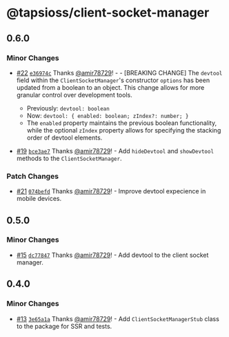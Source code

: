 # @tapsioss/client-socket-manager

## 0.6.0
### Minor Changes



- [#22](https://github.com/Tap30/client-socket-manager/pull/22) [`e36974c`](https://github.com/Tap30/client-socket-manager/commit/e36974c7c76ec601ffea3ecf523a57cd37c76c08) Thanks [@amir78729](https://github.com/amir78729)! - - [BREAKING CHANGE] The `devtool` field within the `ClientSocketManager`'s constructor `options` has been updated from a boolean to an object. This change allows for more granular control over development tools.
    - Previously: `devtool: boolean`
    - Now: `devtool: { enabled: boolean; zIndex?: number; }`
    - The `enabled` property maintains the previous boolean functionality, while the optional `zIndex` property allows for specifying the stacking order of devtool elements.


- [#19](https://github.com/Tap30/client-socket-manager/pull/19) [`bce3ae7`](https://github.com/Tap30/client-socket-manager/commit/bce3ae7e94adc946a7db19026294c91be31c6eb1) Thanks [@amir78729](https://github.com/amir78729)! - Add `hideDevtool` and `showDevtool` methods to the `ClientSocketManager`.


### Patch Changes



- [#21](https://github.com/Tap30/client-socket-manager/pull/21) [`074befd`](https://github.com/Tap30/client-socket-manager/commit/074befd2d5f9af75394db7b0a853f91494019fb6) Thanks [@amir78729](https://github.com/amir78729)! - Improve devtool expecience in mobile devices.

## 0.5.0
### Minor Changes



- [#15](https://github.com/Tap30/client-socket-manager/pull/15) [`dc77847`](https://github.com/Tap30/client-socket-manager/commit/dc77847f7c1eb9f80f4bbe331184af7cf143d3c2) Thanks [@amir78729](https://github.com/amir78729)! - Add devtool to the client socket manager.

## 0.4.0

### Minor Changes

- [#13](https://github.com/Tap30/client-socket-manager/pull/13)
  [`3e65a1a`](https://github.com/Tap30/client-socket-manager/commit/3e65a1aa25397fbace87876ea33f6dd10f8b9cae)
  Thanks [@amir78729](https://github.com/amir78729)! - Add
  `ClientSocketManagerStub` class to the package for SSR and tests.
